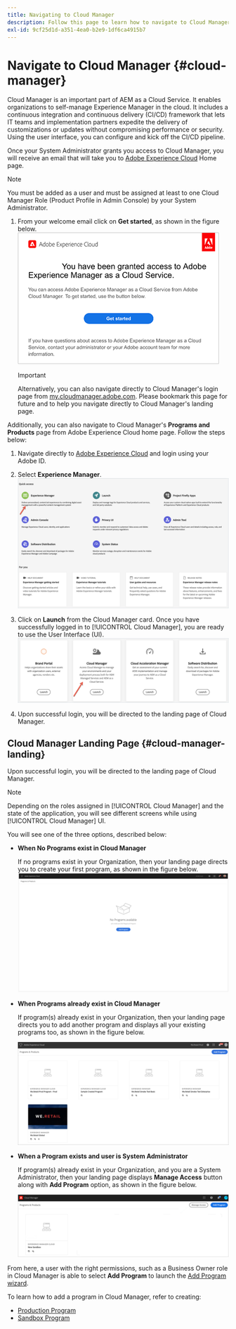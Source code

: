 ```yaml
---
title: Navigating to Cloud Manager
description: Follow this page to learn how to navigate to Cloud Manager landing page
exl-id: 9cf25d1d-a351-4ea0-b2e9-1df6ca4915b7
---
```

# Navigate to Cloud Manager {#cloud-manager}

Cloud Manager is an important part of AEM as a Cloud Service. It enables organizations to self-manage Experience Manager in the cloud. It includes a continuous integration and continuous delivery (CI/CD) framework that lets IT teams and implementation partners expedite the delivery of customizations or updates without compromising performance or security. Using the user interface, you can configure and kick off the CI/CD pipeline.

Once your System Administrator grants you access to Cloud Manager, you will receive an email that will take you to [Adobe Experience Cloud](https://experience.adobe.com) Home page.

>[!NOTE]
>You must be added as a user and must be assigned at least to one Cloud Manager Role (Product Profile in Admin Console) by your System Administrator. 

1. From your welcome email click on **Get started**, as shown in the figure below.
    ![](/help/onboarding/what-is-required/assets/get-started-email.png)

   
   >[!IMPORTANT]
   >Alternatively, you can also navigate directly to Cloud Manager's login page from [my.cloudmanager.adobe.com](https://my.cloudmanager.adobe.com/). Please bookmark this page for future and to help you navigate directly to Cloud Manager's landing page.

Additionally, you can also navigate to Cloud Manager's **Programs and Products** page from Adobe Experience Cloud home page. Follow the steps below:

1. Navigate directly to [Adobe Experience Cloud](https://experience.adobe.com) and login using your Adobe ID.

1. Select **Experience Manager**.
   ![](/help/implementing/cloud-manager/getting-access-to-aem-in-cloud/assets/landing-page1.png)
   
1. Click on **Launch** from the Cloud Manager card. Once you have successfully logged in to [!UICONTROL Cloud Manager], you are ready to use the User Interface (UI).
   ![](/help/implementing/cloud-manager/getting-access-to-aem-in-cloud/assets/landing-page2.png)

1. Upon successful login, you will be directed to the landing page of Cloud Manager.
  

## Cloud Manager Landing Page {#cloud-manager-landing}

Upon successful login, you will be directed to the landing page of Cloud Manager.

>[!NOTE]
>Depending on the roles assigned in [!UICONTROL Cloud Manager] and the state of the application, you will see different screens while using [!UICONTROL Cloud Manager] UI.

You will see one of the three options, described below:

* **When No Programs exist in Cloud Manager**

   If no programs exist in your Organization, then your landing page directs you to create your first program, as shown in the figure below.
   ![](/help/implementing/cloud-manager/getting-access-to-aem-in-cloud/assets/first_timelogin0.png)

* **When Programs already exist in Cloud Manager**

   If program(s) already exist in your Organization, then your landing page directs you to add another program and displays all your existing programs too, as shown in the figure below.

   ![](/help/implementing/cloud-manager/getting-access-to-aem-in-cloud/assets/first_timelogin1.png)

* **When a Program exists and user is System Administrator**

   If program(s) already exist in your Organization, and you are a System Administrator, then your landing page displays **Manage Access** button along with **Add Program** option, as shown in the figure below.

   ![](/help/implementing/cloud-manager/getting-access-to-aem-in-cloud/assets/admin-console-4.png)

From here, a user with the right permissions, such as a Business Owner role in Cloud Manager is able to select **Add Program** to launch the [Add Program wizard](https://experienceleague.adobe.com/docs/experience-manager-cloud-service/onboarding/getting-access/production-programs/creating-production-program.html?lang=en#getting-access).

To learn how to add a program in Cloud Manager, refer to creating:

* [Production Program](https://experienceleague.adobe.com/docs/experience-manager-cloud-service/implementing/using-cloud-manager/production-programs/creating-production-program.html?lang=en)
* [Sandbox Program](https://experienceleague.adobe.com/docs/experience-manager-cloud-service/implementing/using-cloud-manager/sandbox-programs/creating-sandbox-program.html?lang=en)
